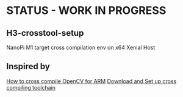 # STATUS - WORK IN PROGRESS

## H3-crosstool-setup
NanoPi M1 target cross compilation env on x64 Xenial Host

## Inspired by
[How to cross compile OpenCV for ARM](http://hassannadeem.com/blog/2015/04/29/cross-compile-opencv-with-ffmpeg-ar-drone-arm/)
[Download and Set up cross compiling toolchain](http://hassannadeem.com/blog/2015/04/28/how-to-cross-compile-for-ar-drone/)
